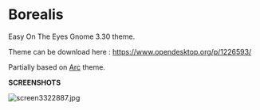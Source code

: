 # Borealis
Easy On The Eyes Gnome 3.30 theme.

Theme can be download here : https://www.opendesktop.org/p/1226593/

Partially based on <a href="https://github.com/horst3180/arc-theme">Arc</a> theme.

<b>SCREENSHOTS</b>

<img src="https://cdn.scrot.moe/images/2018/10/16/screen3322887.jpg" alt="screen3322887.jpg" border="0" />
